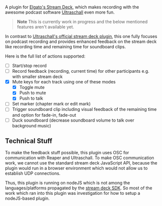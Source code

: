A plugin for [Elgato's Stream Deck](https://www.elgato.com/de/stream-deck-mk2), which makes recording with the awesome podcast software [Ultraschall](https://ultraschall.fm) even more fun.

> **Note**
> This is currently work in progress and the below mentioned features aren't available yet.

In contrast to [Ultraschall's official stream deck plugin](https://github.com/Ultraschall/ultraschall-stream-deck-plugin), this one fully focuses on podcast recording and provides enhanced feedback on the stream deck like recording time and remaining time for soundboard clips.

Here is the full list of actions supported:

- [ ] Start/stop record
- [ ] Record feedback (recording, current time) for other participants e.g. with smaller stream deck
- [x] Mute keys for each track using one of these modes
  - [x] Toggle mute
  - [x] Push to mute
  - [x] Push to talk
- [ ] Set marker (chapter mark or edit mark)
- [ ] Trigger soundboard clip including visual feedback of the remaining time and option for fade-in, fade-out
- [ ] Duck soundboard (decrease soundboard volume to talk over background music)

## Technical Stuff
To make the feedback stuff possible, this plugin uses OSC for communication with Reaper and Ultraschall. To make OSC communication work, we cannot use the standard stream deck JavaScript API, because the plugin would run in a browser environment which would not allow us to establish UDP connections. 

Thus, this plugin is running on nodeJS which is not among the languages/platforms propagated by the [stream deck SDK](https://developer.elgato.com/documentation/https://developer.elgato.com/documentation/). So most of the work which ran into this plugin was investigation for how to setup a nodeJS-based plugin. 